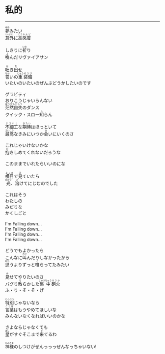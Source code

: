 # 私的
---
<lyric>
<ruby>夢<rt>ゆめ</rt></ruby>みたい<br/>
<ruby>意外<rt>いがい</rt></ruby>に<ruby>高<rt>こう</rt></ruby><ruby>感度<rt>かんど</rt></ruby><br/>
<br/>
しきりに<ruby>祈<rt>いの</rt></ruby>り<br/>
<ruby>喚<rt>よ</rt></ruby>んだリヴァイアサン<br/>
<br/>
<ruby>吐<rt>は</rt></ruby>き<ruby>出<rt>だ</rt></ruby>せ<br/>
<ruby>誓<rt>ちか</rt></ruby>いの<ruby>重<rt>じゅう</rt></ruby><ruby>装備<rt>そうび</rt></ruby><br/>
いたいのいたいのぜんぶどうかしたいのです<br/>
<br/>
グラビティ<br/>
おりこうじゃいらんない<br/>
<ruby>茫然自失<rt>ぼうぜんじしつ</rt></ruby>のダンス<br/>
クイック・スロー<ruby>知<rt>し</rt></ruby>らん<br/>
<br/>
<ruby>不細工<rt>ぶさいく</rt></ruby>な<ruby>期待<rt>きたい</rt></ruby>はほっといて<br/>
<ruby>最高<rt>さいこう</rt></ruby>なきみにいつか<ruby>会<rt>あ</rt></ruby>いにいくのさ<br/>
<br/>
これじゃいけないかな<br/>
<ruby>抱<rt>だ</rt></ruby>きしめてくれないだろうな<br/>
<br/>
このままでいれたらいいのにな<br/>
<br/>
<ruby>横目<rt>よこめ</rt></ruby>で<ruby>見<rt>み</rt></ruby>ていたら<br/>
<ruby>光<rt>ひかり</rt></ruby>、<ruby>溶<rt>と</rt></ruby>けてにじむのでした<br/>
<br/>
これはそう<br/>
わたしの<br/>
みだりな<br/>
かくしごと<br/>
<br/>
I'm Falling down…<br/>
I'm Falling down…<br/>
I'm Falling down…<br/>
I'm Falling down…<br/>
<br/>
どうでもよかったら<br/>
こんなに<ruby>叫<rt>さけ</rt></ruby>んだりしなかったから<br/>
<ruby>思<rt>おも</rt></ruby>うよりずっと<ruby>喰<rt>く</rt></ruby>らってたみたい<br/>
<br/>
<ruby>見<rt>み</rt></ruby>せてやりたいのさ<br/>
バグり<ruby>散<rt>ち</rt></ruby>らかした<ruby>集中<rt>しゅうちゅう</rt></ruby><ruby>砲火<rt>ほうか</rt></ruby><br/>
ふ・り・そ・そ・げ<br/>
<br/>
<ruby>特別<rt>とくべつ</rt></ruby>じゃないなら<br/>
<ruby>言葉<rt>ことば</rt></ruby>はもうやめてほしいな<br/>
みんないなくなればいいのかな<br/>
<br/>
さよならじゃなくても<br/>
<ruby>星<rt>ほし</rt></ruby>がすぐそこまで<ruby>来<rt>き</rt></ruby>てるわ<br/>
<br/>
<ruby>神様<rt>かみさま</rt></ruby>のしつけがぜんっっっぜんなっちゃいない!<br/>
</lyric>
